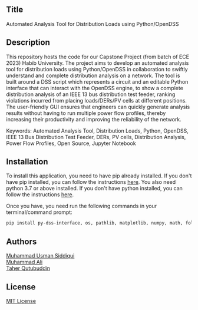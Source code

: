 ## Title

Automated Analysis Tool for Distribution Loads using Python/OpenDSS

## Description

This repository hosts the code for our Capstone Project (from batch of ECE 2023) Habib University. The project aims to develop an automated analysis tool for distribution loads using Python/OpenDSS in collaboration to swiftly understand and complete distribution analysis on a network. The tool is built around a DSS script which represents a circuit and an editable Python interface that can interact with the OpenDSS engine, to show a complete distribution analysis of an IEEE 13 bus distribution test feeder, ranking violations incurred from placing loads/DERs/PV cells at different positions. The user-friendly GUI ensures that engineers can quickly generate analysis results without having to run multiple power flow profiles, thereby increasing their productivity and improving the reliability of the network.
 
Keywords: Automated Analysis Tool, Distribution Loads, Python, OpenDSS, IEEE 13 Bus Distribution Test Feeder, DERs, PV cells, Distribution Analysis, Power Flow Profiles, Open Source, Jupyter Notebook

## Installation

To install this application, you need to have pip already installed. If you don't have pip installed, you can follow the instructions [here](https://pip.pypa.io/en/stable/installation/).
You also need python 3.7 or above installed. If you don't have python installed, you can follow the instructions [here](https://www.python.org/downloads/).

Once you have, you need run the following commands in your terminal/command prompt:

```bash
pip install py-dss-interface, os, pathlib, matplotlib, numpy, math, folium, pandas
```

## Authors

[Muhammad Usman Siddiqui](https://github.com/MuhammadUsmanSiddiqui)  
[Muhammad Ali]()  
[Taher Qutubuddin]()  

## License

[MIT License](LICENSE)
